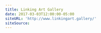 ```yaml
---
title: Linking Art Gallery
date: 2017-03-03T12:00:00-05:00
siteURL: 'http://www.linkingart.gallery/'
siteSource:
---
```

